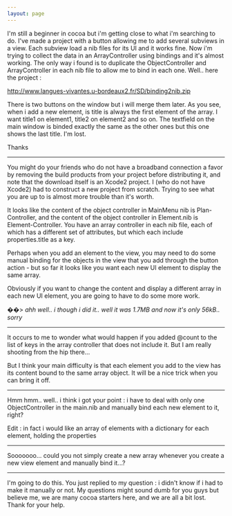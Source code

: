 ```yaml
---
layout: page
---
```




I'm still a beginner in cocoa but i'm getting close to what i'm searching to do.
I've made a project with a button allowing me to add several subviews in a view. Each subview load a nib files for its UI and it works fine.
Now i'm trying to collect the data in an ArrayController using bindings and it's almost working. The only way i found is to duplicate the ObjectController and ArrayController in each nib file to allow me to bind in each one. Well.. here the project :

http://www.langues-vivantes.u-bordeaux2.fr/SD/binding2nib.zip

There is two buttons on the window but i will merge them later.
As you see, when i add a new element, is title is always the first element of the array. I want title1 on element1, title2 on element2 and so on.
The textfield on the main window is binded exactly the same as the other ones but this one shows the last title. I'm lost.

Thanks

----

You might do your friends who do not have a broadband connection a favor by removing the build products from
your project before distributing it, and note that the download itself is an Xcode2 project. I (who do not have Xcode2)
had to construct a new project from scratch. Trying to see what you are up to is almost more trouble than it's worth.

It looks like the content of the object controller in MainMenu nib is Plan-Controller, and the content of the object
controller in Element.nib is Element-Controller. You have an array controller in each nib file, each of which has a
different set of attributes, but which each include properties.title as a key.

Perhaps when you add an element to the view, you may need to do some manual binding for the objects in the view
that you add through the button action - but so far it looks like you want each new UI element to display the same array.

Obviously if you want to change the content and display a different array in each new UI element, you are going to
have to do some more work.

��> *ahh well.. i though i did it.. well it was 1.7MB and now it's only 56kB.. sorry*

----

It occurs to me to wonder what would happen if you added @count to the list of keys in the array controller that does
not include it. But I am really shooting from the hip there...

But I think your main difficulty is that each element you add to the view has its content bound to the same array object.
It will be a nice trick when you can bring it off.

----

Hmm hmm.. well.. i think i got your point : i have to deal with only one ObjectController in the main.nib and manually bind each new element to it, right?

Edit : in fact i would like an array of elements with a dictionary for each element, holding the properties

----

Sooooooo... could you not simply create a new array whenever you create a new view element and manually bind it...?


----

I'm going to do this. You just replied to my question : i didn't know if i had to make it manually or not. My questions might sound dumb for you guys but believe me, we are many cocoa starters here, and we are all a bit lost. Thank for your help.
